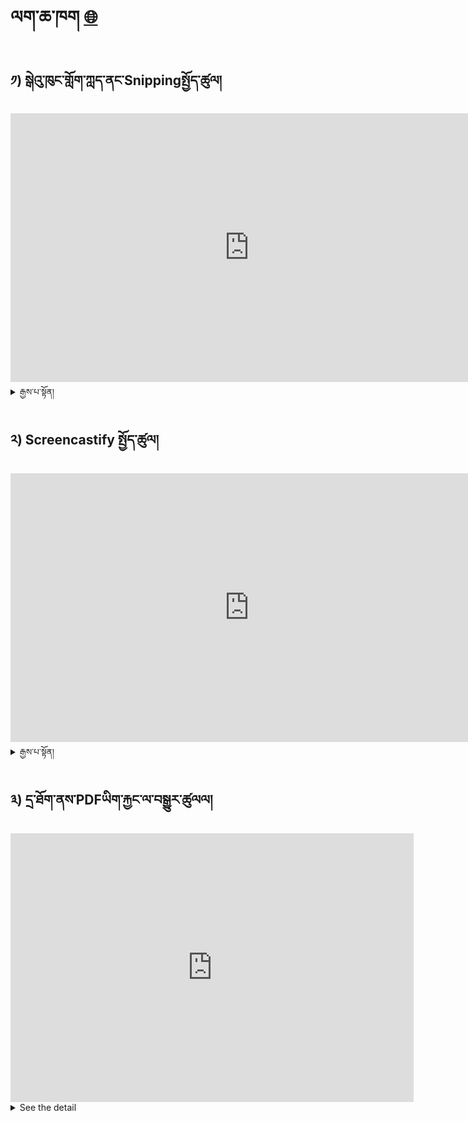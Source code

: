 # ལག་ཆ་ཁག [ 🌐 ](en/howto/tools.md)
## ༡) སྒེའུ་ཁུང་གློག་ཀླད་ནང་Snippingསྤྱོད་ཚུལ། 

<iframe width="764" height="430" src="https://www.youtube.com/embed/R5SUujMKfI0" title="How to use snipping tool on Windows 11" frameborder="0" allow="accelerometer; autoplay; clipboard-write; encrypted-media; gyroscope; picture-in-picture; web-share" allowfullscreen></iframe>

<details>
  <summary>རྒྱས་པ་སྟོན།</summary>

### སྒེའུ་ཁུང་རྟགས་ཅན་ནང་Snipping Tool བཀོལ་ཚུལ།
1. གློག་ཀླད་སྒེའུ་ཁུང་རྟགས་ཅན་གྱི་ལག་ཆ།
2. རིན་མེད་དང་བཀོལ་སྤྱོད་སྟབས་བདེ།
3. ཕབ་ལེན་བྱེད་དགོས་མི་དགོས་གཉིས་ཡོད།


### ལག་ཆ་འདི་ལ་རིགས་གཉིས་ཡོད་དེ།
1. གློག་ཀླད་ནང་རང་འགྲིག་གིས་ཡོད་པ།
2. དྲ་ལམ་ནས་ཕབ་ལེན་བྱ་དགོས་པ།

### དང་བོ། གློག་ཀླད་ནང་རང་འགྲིག་གིས་ཡོད་པ་དེ་བཀོལ་ཚུལ།

<img src="https://user-images.githubusercontent.com/28945342/210725844-60fb7abf-c35c-4020-95f0-cfc2472fa5b7.png" width="15"/> ཐེབས་གཞོང་སྒང་གི་shift+window+S གསུམ་ག་མཉམ་གནོན་བྱས་ན་ཐད་ཀར་འཆར་ཡོང་བ་ཡིན།

<img src="https://user-images.githubusercontent.com/28945342/210725150-10913972-c2d6-4007-b3d7-b1eecf7871ac.png" width="400"/>

#### དངོས་སུ་འཆར་ཡོད་པའི་རྣམ་པ།

<img src="https://user-images.githubusercontent.com/28945342/210728244-c807517e-8f71-4987-88b1-26601ad386d2.png" width="50"/> ཟེར་བ་དེར་བསྣུན་ན་བྱེད་ནུས་སྒོ་འབྱེད་ཡོང་ཞིང་། དེ་ནས་ཐད་ཀར་འདྲ་པར་ལེན་ཆོག་པ་ཡིན།

<img src="https://user-images.githubusercontent.com/28945342/210727550-2c33b98a-f237-4e5d-8ecc-c17f085f2504.png" width="400"/>

#### Snipping Tool འཆོར་འཛེར་སྟངས།
1. མདའ་རྩེ་གཏུབ་གྲུའི་རྟགས་དེའི་སྟེང་བཞག་སྟེ་ཙིག་རྟགས་གཡས་གནོན་བྱོས།
2. Pin to taskbarཟེར་བར་བསྣུན་ན་རང་གི་འཆར་ངོས་སུ་འཛེར་འགྲོ་བ་ཡིན།

<img src="https://user-images.githubusercontent.com/28945342/210917333-175bbb92-74aa-46e3-b5b7-2e824ed38616.png" width="400"/>

### གཉིས་པ། དྲ་ལམ་ནས་ཕབ་ལེན་བྱ་ཚུལ།

**པབ་ལེན་དྲ་ཐག** [Link](https://freesnippingtool.com/setups/Free%20Snipping%20Tool%20-%207.4.0.0.msi)

#### ཕབ་ལེན་དང་འཇུག་སྤྲོད་ཀྱི་གོ་རིམ།
སྒང་གི་དྲ་ཐག་ལ་བསྣུན་ན་ཐད་ཀར་ཕབ་ལེན་བྱེད་ཡོང་།

<img src="https://user-images.githubusercontent.com/28945342/210940672-40ff8125-3104-4a2c-91a5-4adbecb69992.png" width="400"/>
 
#### ཕབ་ལེན་བྱས་ཟིན་པའི་ཡིག་ཆ་དེའི་སྟེང་ཉིས་སྡེབ་ཅིག་བྱོས་དང་འཇུག་སྤྲོད་བྱེད་འགོ་རྩོམ་ཡོང་།

<img src="https://user-images.githubusercontent.com/28945342/210940512-8b611963-f8e3-428b-9cb2-688f0df45ccf.png" width="400"/>

#### གོང་ནས་གོ་རིམ་ལྟར་རྗེས་མ་ཟེར་བ་རྣམས་ལ་རིམ་པར་བསྣུན་ཏེ། འདིའི་སྒང་གི་འགྲིག་སོང་ཟེར་བའི་བར་བསྣུན་ན་ཆ་ཚང་གྲུབ་ཟིན་པ་ཡིན། བཀོལ་ཚུལ་སྒང་གི་དེ་དང་མཚུངས་སོ།།

<img src="https://user-images.githubusercontent.com/28945342/210941540-48176c9f-4599-4627-9a32-35cf770d460e.png" width="400"/>

</details>

## ༢) Screencastify སྤྱོད་ཚུལ།

<iframe width="764" height="430" src="https://www.youtube.com/embed/ZY_AACU4Uj0" title="How to Use Screencastify" frameborder="0" allow="accelerometer; autoplay; clipboard-write; encrypted-media; gyroscope; picture-in-picture; web-share" allowfullscreen></iframe>

<details>
  <summary>རྒྱས་པ་སྟོན།</summary>

### Screencastify ནི་

  **1.** རིན་མེད་ཀྱིས་བཀོལ་ཆོག
  **2.** འཆར་ངོས་བརྙན་ལེན་ཡོ་ཆས།
  **3.** ཕབ་ལེན་བྱ་དགོས་མོད་འཇུག་སྤྲོད་བྱ་མི་དགོས།
  **4.** Chrome དྲ་ཚིགས་ནང་བསྣན་པས་ཆོག

Right click on **Screencastify** just below and **Open link in new tab**

<p>Check out <a href="https://www.screencastify.com/">Screencastify</a></p>

### How to add Screencastify to Chrome

<img src="https://user-images.githubusercontent.com/28945342/211235498-c0487042-e2d0-47ac-b2c7-22f8f1e35eb5.gif" width="400"/>


### བརྙན་ལེན་ཚུལ།

🔔 **Notice**: You need to sign in or sign up first time before recording

<img src="https://user-images.githubusercontent.com/28945342/210491578-0380fbcf-c61b-49af-a663-4c3e6a6f643f.gif" width="400"/>

### འདིའི་ཁྱད་ཆོས་སྤྱོད་ཚུལ།

<img src="https://user-images.githubusercontent.com/28945342/210493855-3732484e-436e-47c3-9a87-91877fb2950f.gif" width="400"/>

### བརྙན་རྩོམ་སྒྲིག་བྱ་ཚུལ།

<img src="https://user-images.githubusercontent.com/28945342/210493690-c32a6876-3c5d-4e43-a296-ca8c2114475b.gif" width="400"/>

### བརྙན་དེའི་ནང་Q&Aདྲི་བ་འདྲི་ཚུལ།

<img src="https://user-images.githubusercontent.com/28945342/210494395-7db6e3b8-2491-49c4-b463-d57502de79aa.gif" width="400"/>

### ཞིབ་ཕྲ་གཤམ་གྱི་དྲ་ཐག་བརྒྱུད་ནས་གཟིགས།

☞ **Link:** https://www.screencastify.com/

</details>

## ༣) དྲ་ཐོག་ནས་PDFཡིག་རྐྱང་ལ་བསྒྱུར་ཚུལལ།

<iframe width="645" height="430" src="https://www.youtube.com/embed/dzdkvOHWxpU" title="Convert PDF To Text Online - How To Convert PDF To Text Online - PDFTOTEXT" frameborder="0" allow="accelerometer; autoplay; clipboard-write; encrypted-media; gyroscope; picture-in-picture; web-share" allowfullscreen></iframe>

<details>
  <summary>See the detail</summary>

### PDFཡིག་རྐྱང་ལ་བསྒྱུར།

**Qualities**
**1.** free to use
**2.** Use online
**3.** Easy to use
**4.** Work perfectly 


Right click on **Converter** just below and **Open link in new tab**
<p>Check out <a href="https://pdftotext.com//">Converter</a></p>

### PDFཡིག་ཆ་སྣོན་ཚུལ།
1. Upload PDF file to Converter or 
6. Drop PDF file to Converter

<img src="https://user-images.githubusercontent.com/28945342/211714157-8d52299e-3144-4469-8698-365c6287db10.gif" width="400"/>

### How to download and chck the file

<img src="https://user-images.githubusercontent.com/28945342/211715338-d4a58950-bae3-4942-ab4e-e1c737e07d43.gif" width="400"/>

</details>

